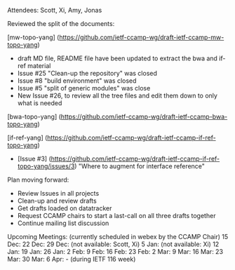 Attendees: Scott, Xi, Amy, Jonas

Reviewed the split of the documents:

[mw-topo-yang] (https://github.com/ietf-ccamp-wg/draft-ietf-ccamp-mw-topo-yang)
- draft MD file, README file have been updated to extract the bwa and if-ref material
- Issue #25 "Clean-up the repository" was closed
- Issue #8 "build environment" was closed
- Issue #5 "split of generic modules" was close
- New Issue #26, to review all the tree files and edit them down to only what is needed

[bwa-topo-yang] (https://github.com/ietf-ccamp-wg/draft-ietf-ccamp-bwa-topo-yang)

[if-ref-yang] (https://github.com/ietf-ccamp-wg/draft-ietf-ccamp-if-ref-topo-yang)
- [Issue #3] (https://github.com/ietf-ccamp-wg/draft-ietf-ccamp-if-ref-topo-yang/issues/3) "Where to augment for interface reference"

Plan moving forward:
- Review Issues in all projects
- Clean-up and review drafts
- Get drafts loaded on datatracker
- Request CCAMP chairs to start a last-call on all three drafts together
- Continue mailing list discussion

Upcoming Meetings: (currently scheduled in webex by the CCAMP Chair)
15 Dec: 
22 Dec:
29 Dec: (not available: Scott, Xi)
 5 Jan: (not available: Xi)
12 Jan:
19 Jan:
26 Jan:
 2 Feb:
 9 Feb:
16 Feb:
23 Feb:
 2 Mar:
 9 Mar:
16 Mar:
23 Mar:
30 Mar:
 6 Apr: - (during IETF 116 week)
 
